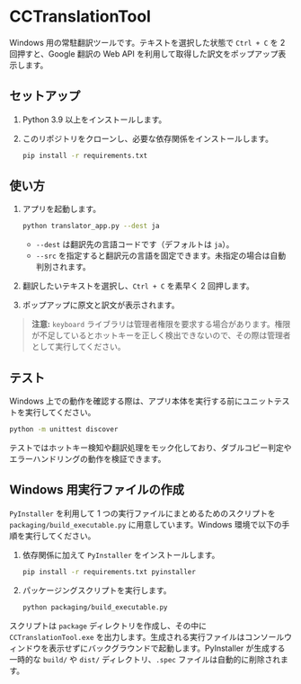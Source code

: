 # CCTranslationTool

Windows 用の常駐翻訳ツールです。テキストを選択した状態で `Ctrl + C` を 2 回押すと、Google 翻訳の Web API を利用して取得した訳文をポップアップ表示します。

## セットアップ

1. Python 3.9 以上をインストールします。
2. このリポジトリをクローンし、必要な依存関係をインストールします。

   ```bash
   pip install -r requirements.txt
   ```

## 使い方

1. アプリを起動します。

   ```bash
   python translator_app.py --dest ja
   ```

   - `--dest` は翻訳先の言語コードです（デフォルトは `ja`）。
   - `--src` を指定すると翻訳元の言語を固定できます。未指定の場合は自動判別されます。

2. 翻訳したいテキストを選択し、`Ctrl + C` を素早く 2 回押します。
3. ポップアップに原文と訳文が表示されます。

> **注意:** `keyboard` ライブラリは管理者権限を要求する場合があります。権限が不足しているとホットキーを正しく検出できないので、その際は管理者として実行してください。

## テスト

Windows 上での動作を確認する際は、アプリ本体を実行する前にユニットテストを実行してください。

```bash
python -m unittest discover
```

テストではホットキー検知や翻訳処理をモック化しており、ダブルコピー判定やエラーハンドリングの動作を検証できます。

## Windows 用実行ファイルの作成

`PyInstaller` を利用して 1 つの実行ファイルにまとめるためのスクリプトを `packaging/build_executable.py` に用意しています。Windows 環境で以下の手順を実行してください。

1. 依存関係に加えて `PyInstaller` をインストールします。

   ```bash
   pip install -r requirements.txt pyinstaller
   ```

2. パッケージングスクリプトを実行します。

   ```bash
   python packaging/build_executable.py
   ```

スクリプトは `package` ディレクトリを作成し、その中に `CCTranslationTool.exe` を出力します。生成される実行ファイルはコンソールウィンドウを表示せずにバックグラウンドで起動します。PyInstaller が生成する一時的な `build/` や `dist/` ディレクトリ、`.spec` ファイルは自動的に削除されます。
